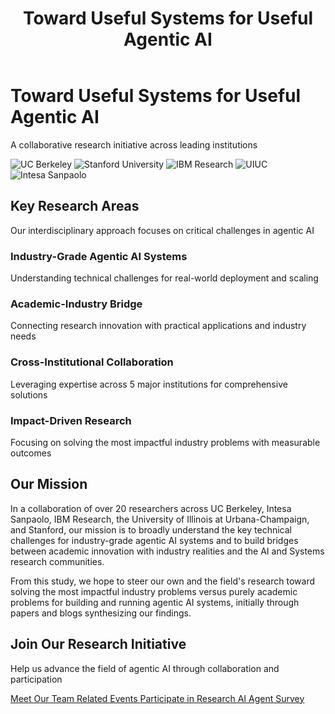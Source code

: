 ﻿---
title: "Toward Useful Systems for Useful Agentic AI"
layout: single
classes: home wide no-title
---

<div class="hero-section">
<div class="hero-content">
<div class="hero-text">
<h1>Toward Useful Systems for Useful Agentic AI</h1>
<p class="hero-subtitle">A collaborative research initiative across leading institutions</p>
</div>
</div>
</div>

<div class="intro-section">
<div class="institution-logos">
<img src="{{ '/assets/images/logos/uc-berkeley-seal.png' | relative_url }}" alt="UC Berkeley" class="institution-logo" loading="lazy">
<img src="https://logo.clearbit.com/stanford.edu" alt="Stanford University" class="institution-logo" loading="lazy" crossorigin="anonymous">
<img src="https://logo.clearbit.com/ibm.com" alt="IBM Research" class="institution-logo" loading="lazy" crossorigin="anonymous">
<img src="https://logo.clearbit.com/illinois.edu" alt="UIUC" class="institution-logo" loading="lazy" crossorigin="anonymous">
<img src="https://logo.clearbit.com/intesasanpaolo.com" alt="Intesa Sanpaolo" class="institution-logo" loading="lazy" crossorigin="anonymous">
</div>
</div>

<div class="research-areas-section">
<div class="section-header">
<h2>Key Research Areas</h2>
<p>Our interdisciplinary approach focuses on critical challenges in agentic AI</p>
</div>

<div class="research-grid">
<div class="research-card">
<div class="research-icon">
<i class="fas fa-industry"></i>
</div>
<h3>Industry-Grade Agentic AI Systems</h3>
<p>Understanding technical challenges for real-world deployment and scaling</p>
</div>

<div class="research-card">
<div class="research-icon">
<i class="fas fa-bridge"></i>
</div>
<h3>Academic-Industry Bridge</h3>
<p>Connecting research innovation with practical applications and industry needs</p>
</div>

<div class="research-card">
<div class="research-icon">
<i class="fas fa-handshake"></i>
</div>
<h3>Cross-Institutional Collaboration</h3>
<p>Leveraging expertise across 5 major institutions for comprehensive solutions</p>
</div>

<div class="research-card">
<div class="research-icon">
<i class="fas fa-bullseye"></i>
</div>
<h3>Impact-Driven Research</h3>
<p>Focusing on solving the most impactful industry problems with measurable outcomes</p>
</div>
</div>
</div>

<div class="intro-section">
<div class="mission-statement">
<h2>Our Mission</h2>
<p>In a collaboration of over 20 researchers across UC Berkeley, Intesa Sanpaolo, IBM Research, the University of Illinois at Urbana-Champaign, and Stanford, our mission is to broadly understand the key technical challenges for industry-grade agentic AI systems and to build bridges between academic innovation with industry realities and the AI and Systems research communities.</p>

<p>From this study, we hope to steer our own and the field's research toward solving the most impactful industry problems versus purely academic problems for building and running agentic AI systems, initially through papers and blogs synthesizing our findings.</p>
</div>
</div>

<div class="cta-section">
<div class="cta-content">
<h2>Join Our Research Initiative</h2>
<p>Help us advance the field of agentic AI through collaboration and participation</p>
<div class="cta-buttons">
<a href="{{ '/team/' | relative_url }}" class="btn btn--primary" aria-label="Meet our research team of 20+ researchers across 5 institutions">
<i class="fas fa-users" aria-hidden="true"></i> Meet Our Team
</a>
<a href="{{ '/events/' | relative_url }}" class="btn btn--success">
<i class="fas fa-calendar-alt"></i> Related Events
</a>
<a href="{{ '/participate/#current-research-activities' | relative_url }}" class="btn btn--success" aria-label="Participate in our agentic AI research through surveys and interviews">
<i class="fas fa-clipboard-list" aria-hidden="true"></i> Participate in Research
</a>
<a href="https://berkeley.qualtrics.com/jfe/form/SV_a8GbSp0tAu1cVdc" class="btn btn--primary" target="_blank" rel="noopener">
<i class="fas fa-poll"></i> AI Agent Survey
</a>
</div>
</div>
</div>
